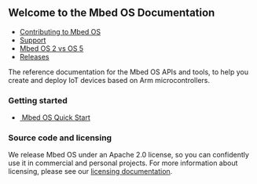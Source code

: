 <div class="homepage">
    <section>
        <h1>Welcome to the Mbed OS Documentation</h1>
        <ul class="icon-list">
            <li>
                <a href="https://os.mbed.com/contributing">
                    <i class="fa fa-github-square"></i>
                    Contributing to Mbed OS
                </a>
            </li>
            <li>
                <a href="https://os.mbed.com/support">
                    <i class="fa fa-question-circle"></i>
                    Support
                </a>
            </li>
            <li>
                <a href="../introduction/mbed-os-2-and-mbed-os-5.html">
                    <i class="fa fa-info-circle"></i>
                    Mbed OS 2 vs OS 5
                </a>
            </li>
            <li>
                <a href="https://os.mbed.com/releases">
                    <i class="fa fa-bullhorn"></i>
                    Releases
                </a>
            </li>
        </ul>
        <p>
            The reference documentation for the Mbed OS APIs and tools, 
            to help you create and deploy IoT devices based on Arm microcontrollers.
        </p>
    </section>
    <section>
        <h3>Getting started</h3>
        <ul class="square-grid">
            <li class="square-grid-item">
                <a href="../quick-start/index.html" class="square-grid-link">
                    <img class="square-grid-image" src="https://s3-us-west-2.amazonaws.com/cloud-docs-images/Tutorials.svg" alt="">
                    <span class="square-grid-title">Mbed OS Quick Start</span>
                </a>
            </li>
        </ul>
    </section>
    <section>
        <h3>Source code and licensing</h3>
        <p>
            We release Mbed OS under an Apache 2.0 license, so you can confidently use it in commercial and personal projects. 
            For more information about licensing, please see our 
            <a href="../contributing/license.html">licensing documentation</a>.
        </p>
    </section>
</div>
